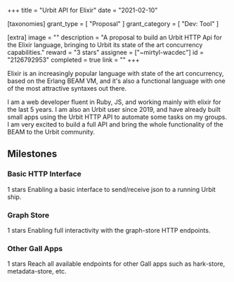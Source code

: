 +++
title = "Urbit API for Elixir"
date = "2021-02-10"

[taxonomies]
grant_type = [ "Proposal" ]
grant_category = [ "Dev: Tool" ]

[extra]
image = ""
description = "A proposal to build an Urbit HTTP Api for the Elixir language, bringing to Urbit its state of the art concurrency capabilities."
reward = "3 stars"
assignee = ["~mirtyl-wacdec"]
id = "2126792953"
completed = true
link = ""
+++

Elixir is an increasingly popular language with state of the art concurrency, based on the Erlang BEAM VM, and it's also a functional language with one of the most attractive syntaxes out there.

I am a web developer fluent in Ruby, JS, and working mainly with elixir for the last 5 years. I am also an Urbit user since 2019, and have already built small apps using the Urbit HTTP API to automate some tasks on my groups. I am very excited to build a full API and bring the whole functionality of the BEAM to the Urbit community.

## Milestones

### Basic HTTP Interface

1 stars
Enabling a basic interface to send/receive json to a running Urbit ship.

### Graph Store

1 stars
Enabling full interactivity with the graph-store HTTP endpoints.

### Other Gall Apps

1 stars
Reach all available endpoints for other Gall apps such as hark-store, metadata-store, etc.
